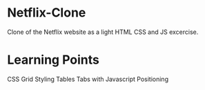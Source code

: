 # Netflix-Clone
Clone of the Netflix website as a light HTML CSS and JS excercise.
# Learning Points
CSS Grid
Styling Tables
Tabs with Javascript
Positioning
